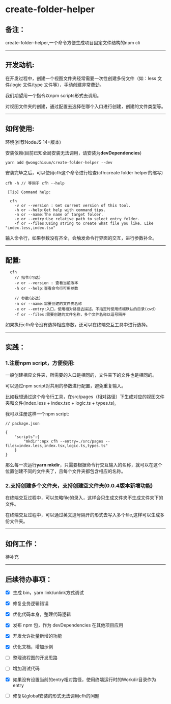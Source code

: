 # create-folder-helper

## 备注：

create-folder-helper,一个命令方便生成项目固定文件结构的npm cli

------



## 开发动机:

在开发过程中，创建一个视图文件夹经常需要一次性创建多份文件（如：less 文件/logic 文件/type 文件等），手动创建非常费劲。

我们期望用一个指令以npm scripts形式去调用。

对视图文件夹的创建，通过配置去选择在哪个入口进行创建，创建的文件类型等。

------



## 如何使用:

环境(推荐NodeJS 14+版本)

安装依赖(目前已知全局安装无法调用，请安装为**devDependencies**)

```
yarn add @wongchisum/create-folder-helper --dev
```

安装完毕之后，可以使用cfh这个命令进行检查(cfh:create folder helper的缩写)

```
cfh -h // 等同于 cfh --help

 [Tip] Command help:

  cfh
    -v or --version : Get current version of this tool.
    -h or --help:Get help with command tips.
    -n or --name:The name of target folder.
    -e or --entry:Use relative path to select entry folder.
    -f or --files:Using string to create what file you like. Like "index.less,index.tsx"
```



输入命令行，如果参数没有齐全，会触发命令行界面的交互，进行参数补全。



------

## 配置:

```
  cfh
  	// 指令(可选)
    -v or --version : 查看当前版本
    -h or --help:查看命令行可用参数
    
    // 参数(必选)
    -n or --name:需要创建的文件夹名称
    -e or --entry:入口，使用相对路径去描述，不指定时使用终端默认的目录(cwd)
    -f or --files:需要创建的文件名称，多个文件名称以逗号隔开
```

如果执行cfh命令没有选择相应参数，还可以在终端交互工具中进行选择。

------



## 实践：



### 1.注册npm script，方便使用:

一般创建相应文件夹，所需要的入口是相同的，文件夹下的文件也是相同的。

可以通过npm script对共用的参数进行配置，避免重复输入。

比如我想通过这个命令行工具，在src/pages（相对路径）下生成对应的视图文件夹和文件(index.less + index.tsx + logic.ts + types.ts),

我可以注册这样一个npm script:

```
// package.json 

{
	"scripts":{
		"mkdir":npx cfh --entry=./src/pages --files=index.less,index.tsx,logic.ts,types.ts"
	}
}
```

那么每一次运行**yarn mkdir**，只需要根据命令行交互输入的名称，就可以在这个位置创建不同的文件夹了，且每个文件夹都包含相应的名称。





### 2.支持创建多个文件夹，支持创建空文件夹(0.0.4版本新增功能)

在终端交互过程中，可以忽略file的录入，这样会只生成文件夹不生成文件夹下的文件。

在终端交互过程中，可以通过英文逗号隔开的形式去写入多个file,这样可以生成多份文件夹。

------



## 如何工作：

待补充

---



## 后续待办事项：

- [x] 生成 bin，yarn link/unlink方式调试

- [x] 修复业务逻辑错误

- [x] 优化代码本身，整理代码逻辑

- [x] 发布 npm 包，作为 devDependencies 在其他项目应用

- [x] 开发允许批量新增的功能 

- [x] 优化文档，增加示例

- [ ] 整理流程图的开发思路

- [ ] 增加测试代码

- [x] 如果没有设置当前的entry相对路径，使用终端运行时的Workdir目录作为entry

- [ ] 修复以global安装的形式无法调用cfh的问题

  

  
